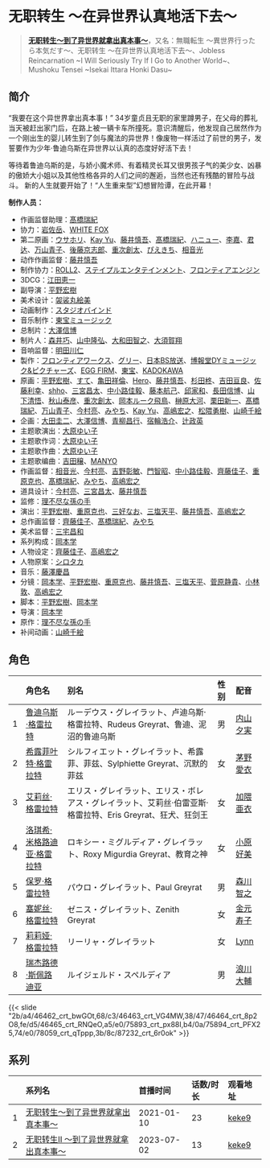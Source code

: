 # 无职转生 ～在异世界认真地活下去～


> <u>**[无职转生～到了异世界就拿出真本事～](https://bgm.tv/subject/277554)**</u>，又名：無職転生 ～異世界行ったら本気だす～、无职转生 ～在异世界认真地活下去～、Jobless Reincarnation ~I Will Seriously Try If I Go to Another World~、Mushoku Tensei ~Isekai Ittara Honki Dasu~

## 简介

“我要在这个异世界拿出真本事！”
34岁童贞且无职的家里蹲男子，在父母的葬礼当天被赶出家门后，在路上被一辆卡车所撞死。意识清醒后，他发现自己居然作为一个刚出生的婴儿转生到了剑与魔法的异世界！像废物一样活过了前世的男子，发誓要作为少年·鲁迪乌斯在异世界以认真的态度好好活下去！

等待着鲁迪乌斯的是，与娇小魔术师、有着精灵长耳又很男孩子气的美少女、凶暴的傲娇大小姐以及其他性格各异的人们之间的邂逅，当然也还有残酷的冒险与战斗。
新的人生就要开始了！“人生重来型”幻想冒险谭，在此开幕！

**制作人员：**
- 作画监督助理：[髙橋瑞紀](https://bgm.tv/person/27320)
- 协力：[岩佐岳](https://bgm.tv/person/49157)、[WHITE FOX](https://bgm.tv/person/7512)
- 第二原画：[ウサホリ](https://bgm.tv/person/60360)、[Kay Yu](https://bgm.tv/person/48687)、[藤井慎吾](https://bgm.tv/person/12489)、[髙橋瑞紀](https://bgm.tv/person/27320)、[ハニュー](https://bgm.tv/person/40757)、[李嘉](https://bgm.tv/person/51302)、[君达](https://bgm.tv/person/54055)、[万山青子](https://bgm.tv/person/52024)、[後藤京志郎](https://bgm.tv/person/50568)、[重次創太](https://bgm.tv/person/43302)、[ぴえきち](https://bgm.tv/person/58306)、[相音光](https://bgm.tv/person/42270)
- 动作作画监督：[藤井慎吾](https://bgm.tv/person/12489)
- 制作协力：[ROLL2](https://bgm.tv/person/44479)、[ステイプルエンタテインメント](https://bgm.tv/person/43578)、[フロンティアエンジン](https://bgm.tv/person/33639)
- 3DCG：[江田恵一](https://bgm.tv/person/3082)
- 副导演：[平野宏樹](https://bgm.tv/person/29724)
- 美术设计：[袈裟丸絵美](https://bgm.tv/person/14825)
- 动画制作：[スタジオバインド](https://bgm.tv/person/35684)
- 音乐制作：[東宝ミュージック](https://bgm.tv/person/412)
- 总制片：[大澤信博](https://bgm.tv/person/3548)
- 制片人：[森井巧](https://bgm.tv/person/48445)、[山中隆弘](https://bgm.tv/person/41607)、[大和田智之](https://bgm.tv/person/42868)、[大須賀翔](https://bgm.tv/person/37315)
- 音响监督：[明田川仁](https://bgm.tv/person/477)
- 製作：[フロンティアワークス](https://bgm.tv/person/1495)、[グリー](https://bgm.tv/person/7850)、[日本BS放送](https://bgm.tv/person/28584)、[博報堂DYミュージック&amp;ピクチャーズ](https://bgm.tv/person/3278)、[EGG FIRM](https://bgm.tv/person/24551)、[東宝](https://bgm.tv/person/985)、[KADOKAWA](https://bgm.tv/person/19306)
- 原画：[平野宏樹](https://bgm.tv/person/29724)、[すて](https://bgm.tv/person/42455)、[亀田祥倫](https://bgm.tv/person/8611)、[Hero](https://bgm.tv/person/37047)、[藤井慎吾](https://bgm.tv/person/12489)、[杉田柊](https://bgm.tv/person/27816)、[吉田亘良](https://bgm.tv/person/12230)、[佐藤利幸](https://bgm.tv/person/3205)、[shho](https://bgm.tv/person/47159)、[三宮昌太](https://bgm.tv/person/11346)、[中小路佳毅](https://bgm.tv/person/27097)、[藤本航己](https://bgm.tv/person/36471)、[邱家和](https://bgm.tv/person/41086)、[長田信博](https://bgm.tv/person/41812)、[山下清悟](https://bgm.tv/person/12148)、[秋山泰彦](https://bgm.tv/person/22962)、[重次創太](https://bgm.tv/person/43302)、[岡本ルーク飛鳥](https://bgm.tv/person/50728)、[榊原大河](https://bgm.tv/person/42749)、[栗田新一](https://bgm.tv/person/12411)、[髙橋瑞紀](https://bgm.tv/person/27320)、[万山青子](https://bgm.tv/person/52024)、[今村亮](https://bgm.tv/person/12587)、[みやち](https://bgm.tv/person/33701)、[Kay Yu](https://bgm.tv/person/48687)、[高嶋宏之](https://bgm.tv/person/33697)、[松隈勇樹](https://bgm.tv/person/50011)、[山崎千絵](https://bgm.tv/person/63543)
- 企画：[大田圭二](https://bgm.tv/person/40126)、[大澤信博](https://bgm.tv/person/3548)、[青柳昌行](https://bgm.tv/person/40959)、[宿輪浩介](https://bgm.tv/person/42825)、[辻政英](https://bgm.tv/person/43303)
- 主题歌演出：[大原ゆい子](https://bgm.tv/person/27275)
- 主题歌作词：[大原ゆい子](https://bgm.tv/person/27275)
- 主题歌作曲：[大原ゆい子](https://bgm.tv/person/27275)
- 主题歌编曲：[吉田穣](https://bgm.tv/person/18672)、[MANYO](https://bgm.tv/person/5910)
- 作画监督：[相音光](https://bgm.tv/person/42270)、[今村亮](https://bgm.tv/person/12587)、[吉野彰敏](https://bgm.tv/person/42272)、[門智昭](https://bgm.tv/person/3034)、[中小路佳毅](https://bgm.tv/person/27097)、[齊藤佳子](https://bgm.tv/person/21197)、[重原克也](https://bgm.tv/person/19376)、[髙橋瑞紀](https://bgm.tv/person/27320)、[みやち](https://bgm.tv/person/33701)、[高嶋宏之](https://bgm.tv/person/33697)
- 道具设计：[今村亮](https://bgm.tv/person/12587)、[三宮昌太](https://bgm.tv/person/11346)、[藤井慎吾](https://bgm.tv/person/12489)
- 监修：[理不尽な孫の手](https://bgm.tv/person/34327)
- 演出：[平野宏樹](https://bgm.tv/person/29724)、[重原克也](https://bgm.tv/person/19376)、[三好なお](https://bgm.tv/person/42263)、[三塩天平](https://bgm.tv/person/29830)、[藤井慎吾](https://bgm.tv/person/12489)、[高嶋宏之](https://bgm.tv/person/33697)
- 总作画监督：[齊藤佳子](https://bgm.tv/person/21197)、[髙橋瑞紀](https://bgm.tv/person/27320)、[みやち](https://bgm.tv/person/33701)
- 美术监督：[三宅昌和](https://bgm.tv/person/12725)
- 系列构成：[岡本学](https://bgm.tv/person/16005)
- 人物设定：[齊藤佳子](https://bgm.tv/person/21197)、[高嶋宏之](https://bgm.tv/person/33697)
- 人物原案：[シロタカ](https://bgm.tv/person/25333)
- 音乐：[藤澤慶昌](https://bgm.tv/person/9962)
- 分镜：[岡本学](https://bgm.tv/person/16005)、[平野宏樹](https://bgm.tv/person/29724)、[重原克也](https://bgm.tv/person/19376)、[藤井慎吾](https://bgm.tv/person/12489)、[三塩天平](https://bgm.tv/person/29830)、[菅原静貴](https://bgm.tv/person/12816)、[小林敦](https://bgm.tv/person/19108)、[高嶋宏之](https://bgm.tv/person/33697)
- 脚本：[平野宏樹](https://bgm.tv/person/29724)、[岡本学](https://bgm.tv/person/16005)
- 导演：[岡本学](https://bgm.tv/person/16005)
- 原作：[理不尽な孫の手](https://bgm.tv/person/34327)
- 补间动画：[山崎千絵](https://bgm.tv/person/63543)

## 角色

|     |   角色名   |   别名  | 性别 |  配音  |
|:--- |:------  |:----      |:---  |:--   |
| 1 | [鲁迪乌斯·格雷拉特](https://bgm.tv/character/46462) | ルーデウス・グレイラット、卢迪乌斯·格雷拉特、Rudeus Greyrat、鲁迪、泥沼的鲁迪乌斯 | 男 | [内山夕実](https://bgm.tv/person/6560) |
| 2 | [希露菲叶特·格雷拉特](https://bgm.tv/character/46463) | シルフィエット・グレイラット、希露菲、菲兹、Sylphiette Greyrat、沉默的菲兹 | 女 | [茅野愛衣](https://bgm.tv/person/5847) |
| 3 | [艾莉丝·格雷拉特](https://bgm.tv/character/46464) | エリス・グレイラット、エリス・ボレアス・グレイラット、艾莉丝·伯雷亚斯·格雷拉特、Eris Greyrat、狂犬、狂剑王 | 女 | [加隈亜衣](https://bgm.tv/person/10806) |
| 4 | [洛琪希·米格路迪亚·格雷拉特](https://bgm.tv/character/46465) | ロキシー・ミグルディア・グレイラット、Roxy Migurdia Greyrat、教育之神 | 女 | [小原好美](https://bgm.tv/person/27194) |
| 5 | [保罗·格雷拉特](https://bgm.tv/character/75893) | パウロ・グレイラット、Paul Greyrat | 男 | [森川智之](https://bgm.tv/person/3822) |
| 6 | [塞妮丝·格雷拉特](https://bgm.tv/character/75894) | ゼニス・グレイラット、Zenith Greyrat | 女 | [金元寿子](https://bgm.tv/person/5941) |
| 7 | [莉莉娅·格雷拉特](https://bgm.tv/character/78059) | リーリャ・グレイラット | 女 | [Lynn](https://bgm.tv/person/15497) |
| 8 | [瑞杰路德·斯佩路迪亚](https://bgm.tv/character/87232) | ルイジェルド・スペルディア | 男 | [浪川大輔](https://bgm.tv/person/4254) |

{{< slide "2b/a4/46462_crt_bwGOt,68/c3/46463_crt_VG4MW,38/47/46464_crt_8p2O8,fe/d5/46465_crt_RNQeO,a5/e0/75893_crt_px88I,b4/0a/75894_crt_PFX25,74/e0/78059_crt_qTppp,3b/8c/87232_crt_6r0ok" >}}

## 系列

|     | 系列名                                                  | 首播时间       | 话数/时长 | 观看地址                                                     |
| :-- | :--------------------------------------------------- | :--------- | :---- | :------------------------------------------------------- |
| 1   | [无职转生～到了异世界就拿出真本事～](https://bgm.tv/subject/277554)   | 2021-01-10 | 23    | [keke9](https://www.keke9.app/play/28275-4-248428.html)  |
| 2   | [无职转生Ⅱ ～到了异世界就拿出真本事～](https://bgm.tv/subject/373247) | 2023-07-02 | 13    | [keke9](https://www.keke9.app/play/173876-4-474588.html) |


